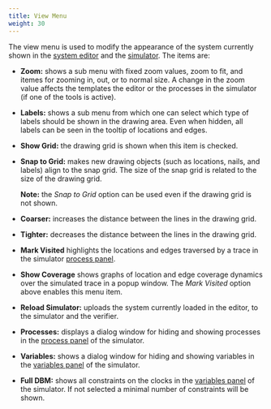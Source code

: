 ```yaml
---
title: View Menu
weight: 30
---
```


The view menu is used to modify the appearance of the system currently shown in the [system editor](/gui-reference/system-editor/) and the [simulator](gui-reference/symbolic-simulator/). The items are:

*   **Zoom:** shows a sub menu with fixed zoom values, zoom to fit, and itemes for zooming in, out, or to normal size. A change in the zoom value affects the templates the editor or the processes in the simulator (if one of the tools is active).
*   **Labels:** shows a sub menu from which one can select which type of labels should be shown in the drawing area. Even when hidden, all labels can be seen in the tooltip of locations and edges.
*   **Show Grid:** the drawing grid is shown when this item is checked.
*   **Snap to Grid:** makes new drawing objects (such as locations, nails, and labels) align to the snap grid. The size of the snap grid is related to the size of the drawing grid.

    **Note:** the _Snap to Grid_ option can be used even if the drawing grid is not shown.

*   **Coarser:** increases the distance between the lines in the drawing grid.
*   **Tighter:** decreases the distance between the lines in the drawing grid.
*   **Mark Visited** highlights the locations and edges traversed by a trace in the simulator [process panel](../Simulator/Process_Window).
*   **Show Coverage** shows graphs of location and edge coverage dynamics over the simulated trace in a popup window. The _Mark Visited_ option above enables this menu item.
*   **Reload Simulator:** uploads the system currently loaded in the editor, to the simulator and the verifier.
*   **Processes:** displays a dialog window for hiding and showing processes in the [process panel](gui-reference/symbolic-simulator/process/) of the simulator.
*   **Variables:** shows a dialog window for hiding and showing variables in the [variables panel](gui-reference/symbolic-simulator/variables/) of the simulator.
*   **Full DBM:** shows all constraints on the clocks in the [variables panel](gui-reference/symbolic-simulator/variables/) of the simulator. If not selected a minimal number of constraints will be shown.